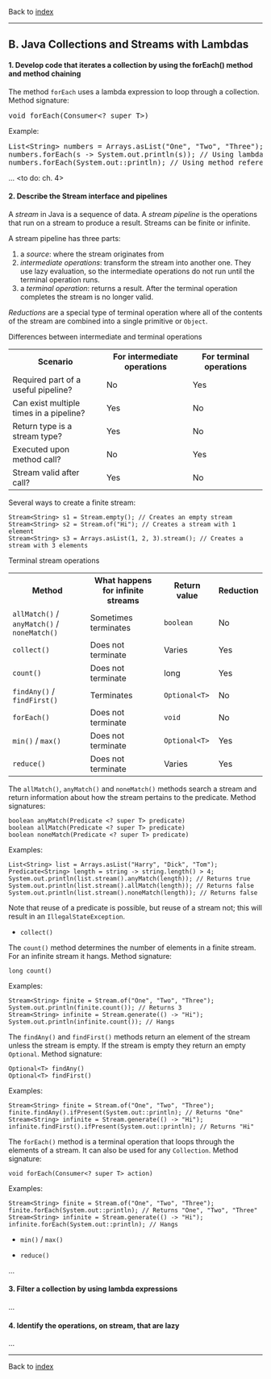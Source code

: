 Back to [index](README.md)

---
## B. Java Collections and Streams with Lambdas
#### 1.	Develop code that iterates a collection by using the forEach() method and method chaining
The method `forEach` uses a lambda expression to loop through a collection.
Method signature:
<pre>
void forEach(Consumer&lt;? super T&gt;)
</pre>
Example:
<pre>
List&lt;String&gt; numbers = Arrays.asList("One", "Two", "Three");
numbers.forEach(s -> System.out.println(s)); // Using lambda expression
numbers.forEach(System.out::println); // Using method reference
</pre>
... <to do: ch. 4>
#### 2.	Describe the Stream interface and pipelines
A _stream_ in Java is a sequence of data. A _stream pipeline_ is the operations that run on a stream to produce a result.
Streams can be finite or infinite.

A stream pipeline has three parts:
1. a _source_: where the stream originates from
2. _intermediate operations_: transform the stream into another one.
They use lazy evaluation, so the intermediate operations do not run until the terminal operation runs. 
3. a _terminal operation_: returns a result. After the terminal operation completes the stream is no longer valid.

_Reductions_ are a special type of terminal operation where all of the contents of the stream are combined into a single primitive or `Object`.

Differences between intermediate and terminal operations
<table>
    <tr>
        <th>Scenario</th>
        <th>For intermediate operations</th>
        <th>For terminal operations</th>
    </tr>
    <tr>
        <td>Required part of a useful pipeline?</td>
        <td>No</td>
        <td>Yes</td>
    </tr>
    <tr>
        <td>Can exist multiple times in a pipeline?</td>
        <td>Yes</td>
        <td>No</td>
    </tr>
    <tr>
        <td>Return type is a stream type?</td>
        <td>Yes</td>
        <td>No</td>
    </tr>
    <tr>
        <td>Executed upon method call?</td>
        <td>No</td>
        <td>Yes</td>
    </tr>
    <tr>
        <td>Stream valid after call?</td>
        <td>Yes</td>
        <td>No</td>
    </tr>
</table>

Several ways to create a finite stream:
```
Stream<String> s1 = Stream.empty(); // Creates an empty stream
Stream<String> s2 = Stream.of("Hi"); // Creates a stream with 1 element
Stream<String> s3 = Arrays.asList(1, 2, 3).stream(); // Creates a stream with 3 elements
```
Terminal stream operations
<table>
    <tr>
        <th>Method</th>
        <th>What happens for infinite streams</th>
        <th>Return value</th>
        <th>Reduction</th>
    </tr>
    <tr>
        <td><code>allMatch()</code> / <code>anyMatch()</code> / <code>noneMatch()</code></td>
        <td>Sometimes terminates</td>
        <td><code>boolean</code></td>
        <td>No</td>
    </tr>
    <tr>
        <td><code>collect()</code></td>
        <td>Does not terminate</td>
        <td>Varies</td>
        <td>Yes</td>
    </tr>
    <tr>
        <td><code>count()</code></td>
        <td>Does not terminate</td>
        <td>long</td>
        <td>Yes</td>
    </tr>
    <tr>
        <td><code>findAny()</code> / <code>findFirst()</code></td>
        <td>Terminates</td>
        <td><code>Optional&lt;T&gt;</code></td>
        <td>No</td>
    </tr>
    <tr>
        <td><code>forEach()</code></td>
        <td>Does not terminate</td>
        <td><code>void</code></td>
        <td>No</td>
    </tr>
    <tr>
        <td><code>min()</code> / <code>max()</code></td>
        <td>Does not terminate</td>
        <td><code>Optional&lt;T&gt;</code></td>
        <td>Yes</td>
    </tr>
    <tr>
        <td><code>reduce()</code></td>
        <td>Does not terminate</td>
        <td>Varies</td>
        <td>Yes</td>
    </tr>
</table>

The `allMatch()`, `anyMatch()` and `noneMatch()` methods search a stream and return information about how the stream pertains to the predicate.
Method signatures:
```
boolean anyMatch(Predicate <? super T> predicate)
boolean allMatch(Predicate <? super T> predicate)
boolean noneMatch(Predicate <? super T> predicate)
```
Examples:
```
List<String> list = Arrays.asList("Harry", "Dick", "Tom");
Predicate<String> length = string -> string.length() > 4;
System.out.println(list.stream().anyMatch(length)); // Returns true
System.out.println(list.stream().allMatch(length)); // Returns false
System.out.println(list.stream().noneMatch(length)); // Returns false
```

Note that reuse of a predicate is possible, but reuse of a stream not; this will result in an `IllegalStateException`. 

* <code>collect()</code>

The <code>count()</code> method determines the number of elements in a finite stream. For an infinite stream it hangs.
Method signature:
```
long count()
```
Examples:
```
Stream<String> finite = Stream.of("One", "Two", "Three");
System.out.println(finite.count()); // Returns 3
Stream<String> infinite = Stream.generate(() -> "Hi");
System.out.println(infinite.count()); // Hangs
```

The <code>findAny()</code> and <code>findFirst()</code> methods return an element of the stream unless the stream is empty.
If the stream is empty they return an empty `Optional`.
Method signature:

```
Optional<T> findAny()
Optional<T> findFirst()
```
Examples:
```
Stream<String> finite = Stream.of("One", "Two", "Three");
finite.findAny().ifPresent(System.out::println); // Returns "One"
Stream<String> infinite = Stream.generate(() -> "Hi");
infinite.findFirst().ifPresent(System.out::println); // Returns "Hi"
```
The `forEach()` method is a terminal operation that loops through the elements of a stream.
It can also be used for any `Collection`. Method signature:
```
void forEach(Consumer<? super T> action)
```
Examples:
```
Stream<String> finite = Stream.of("One", "Two", "Three");
finite.forEach(System.out::println); // Returns "One", "Two", "Three"
Stream<String> infinite = Stream.generate(() -> "Hi");
infinite.forEach(System.out::println); // Hangs
```
* <code>min()</code> / <code>max()</code>

* <code>reduce()</code>

...

#### 3.	Filter a collection by using lambda expressions
...
#### 4.	Identify the operations, on stream, that are lazy
...

---
Back to [index](README.md)

